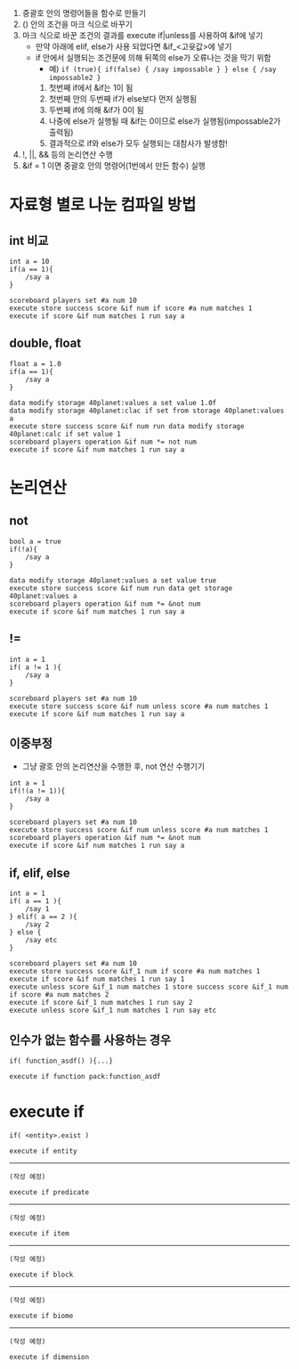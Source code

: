 1. 중괄호 안의 명령어들을 함수로 만들기
2. () 안의 조건을 마크 식으로 바꾸기
3. 마크 식으로 바꾼 조건의 결과를 execute if|unless를 사용하여 &if에 넣기
	- 만약 아래에 elif, else가 사용 되었다면 &if_<고윳값>에 넣기
	- if 안에서 실행되는 조건문에 의해 뒤쪽의 else가 오류나는 것을 막기 위함
		- 예) `if (true){ if(false) { /say impossable } } else { /say impossable2 }`
		1. 첫번째 if에서 &if는 1이 됨
		2. 첫번째 안의 두번째 if가 else보다 먼저 실행됨
		3. 두번째 if에 의해 &if가 0이 됨
		4. 나중에 else가 실행될 때 &if는 0이므로 else가 실행됨(impossable2가 출력됨)
		5. 결과적으로 if와 else가 모두 실행되는 대참사가 발생함!
4. !, ||, && 등의 논리연산 수행
5. &if = 1 이면 중괄호 안의 명령어(1번에서 만든 함수) 실행


# 자료형 별로 나눈 컴파일 방법
## int 비교
```
int a = 10
if(a == 1){
	/say a
}
```

```
scoreboard players set #a num 10
execute store success score &if num if score #a num matches 1
execute if score &if num matches 1 run say a
```

## double, float
```
float a = 1.0
if(a == 1){
	/say a
}
```

```
data modify storage 40planet:values a set value 1.0f
data modify storage 40planet:clac if set from storage 40planet:values a
execute store success score &if num run data modify storage 40planet:calc if set value 1
scoreboard players operation &if num *= not num
execute if score &if num matches 1 run say a
```

# 논리연산
## not
```
bool a = true
if(!a){
	/say a
}
```

```
data modify storage 40planet:values a set value true
execute store success score &if num run data get storage 40planet:values a
scoreboard players operation &if num *= &not num
execute if score &if num matches 1 run say a
```

## !=
```
int a = 1
if( a != 1 ){
	/say a
}
```

```
scoreboard players set #a num 10
execute store success score &if num unless score #a num matches 1
execute if score &if num matches 1 run say a
```

## 이중부정
- 그냥 괄호 안의 논리연산을 수행한 후, not 연산 수행기기
```
int a = 1
if(!(a != 1)){
	/say a
}
```

```
scoreboard players set #a num 10
execute store success score &if num unless score #a num matches 1
scoreboard players operation &if num *= &not num
execute if score &if num matches 1 run say a
```


## if, elif, else
```
int a = 1
if( a == 1 ){
	/say 1
} elif( a == 2 ){
	/say 2
} else {
	/say etc
}
```

```
scoreboard players set #a num 10
execute store success score &if_1 num if score #a num matches 1
execute if score &if num matches 1 run say 1
execute unless score &if_1 num matches 1 store success score &if_1 num if score #a num matches 2
execute if score &if_1 num matches 1 run say 2
execute unless score &if_1 num matches 1 run say etc
```
## 인수가 없는 함수를 사용하는 경우
```
if( function_asdf() ){...}
```

```
execute if function pack:function_asdf
```

# execute if
```
if( <entity>.exist )
```

```
execute if entity
```
---
```
(작성 예정)
```

```
execute if predicate
```
---
```
(작성 예정)
```

```
execute if item
``````
---
```
(작성 예정)
```

```
execute if block
``````
---
```
(작성 예정)
```

```
execute if biome
``````
---
```
(작성 예정)
```

```
execute if dimension
```